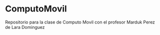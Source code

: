 # ComputoMovil
Repositorio para la clase de Computo Movil con el profesor Marduk Perez de Lara Dominguez
